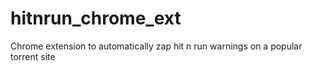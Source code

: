 # hitnrun_chrome_ext
Chrome extension to automatically zap hit n run warnings on a popular torrent site
